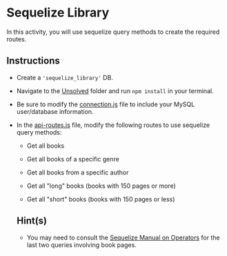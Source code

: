# Sequelize Library

In this activity, you will use sequelize query methods to create the required routes.

## Instructions

* Create a `'sequelize_library'` DB.

* Navigate to the [Unsolved](Unsolved/) folder and run `npm install` in your terminal.

* Be sure to modify the [connection.js](Unsolved/app/config/connection.js) file to include your MySQL user/database information.

* In the [api-routes.js](Unsolved/app/routes/api-routes.js) file, modify the following routes to use sequelize query methods:

  * Get all books

  * Get all books of a specific genre

  * Get all books from a specific author

  * Get all "long" books (books with 150 pages or more)

  * Get all "short" books (books with 150 pages or less)

  ## Hint(s)

  * You may need to consult the [Sequelize Manual on Operators](https://sequelize.org/master/manual/model-querying-basics.html#operators) for the last two queries involving book pages.